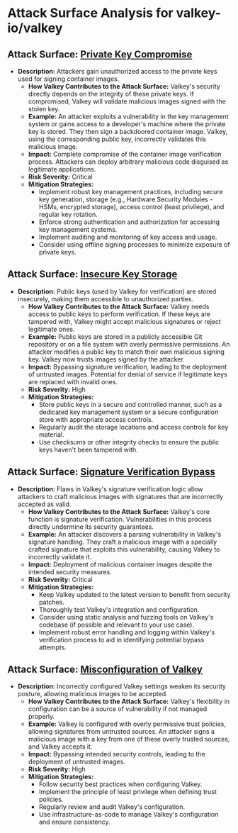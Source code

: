 # Attack Surface Analysis for valkey-io/valkey

## Attack Surface: [Private Key Compromise](./attack_surfaces/private_key_compromise.md)

*   **Description:** Attackers gain unauthorized access to the private keys used for signing container images.
    *   **How Valkey Contributes to the Attack Surface:** Valkey's security directly depends on the integrity of these private keys. If compromised, Valkey will validate malicious images signed with the stolen key.
    *   **Example:** An attacker exploits a vulnerability in the key management system or gains access to a developer's machine where the private key is stored. They then sign a backdoored container image. Valkey, using the corresponding public key, incorrectly validates this malicious image.
    *   **Impact:** Complete compromise of the container image verification process. Attackers can deploy arbitrary malicious code disguised as legitimate applications.
    *   **Risk Severity:** Critical
    *   **Mitigation Strategies:**
        *   Implement robust key management practices, including secure key generation, storage (e.g., Hardware Security Modules - HSMs, encrypted storage), access control (least privilege), and regular key rotation.
        *   Enforce strong authentication and authorization for accessing key management systems.
        *   Implement auditing and monitoring of key access and usage.
        *   Consider using offline signing processes to minimize exposure of private keys.

## Attack Surface: [Insecure Key Storage](./attack_surfaces/insecure_key_storage.md)

*   **Description:** Public keys (used by Valkey for verification) are stored insecurely, making them accessible to unauthorized parties.
    *   **How Valkey Contributes to the Attack Surface:** Valkey needs access to public keys to perform verification. If these keys are tampered with, Valkey might accept malicious signatures or reject legitimate ones.
    *   **Example:** Public keys are stored in a publicly accessible Git repository or on a file system with overly permissive permissions. An attacker modifies a public key to match their own malicious signing key. Valkey now trusts images signed by the attacker.
    *   **Impact:**  Bypassing signature verification, leading to the deployment of untrusted images. Potential for denial of service if legitimate keys are replaced with invalid ones.
    *   **Risk Severity:** High
    *   **Mitigation Strategies:**
        *   Store public keys in a secure and controlled manner, such as a dedicated key management system or a secure configuration store with appropriate access controls.
        *   Regularly audit the storage locations and access controls for key material.
        *   Use checksums or other integrity checks to ensure the public keys haven't been tampered with.

## Attack Surface: [Signature Verification Bypass](./attack_surfaces/signature_verification_bypass.md)

*   **Description:**  Flaws in Valkey's signature verification logic allow attackers to craft malicious images with signatures that are incorrectly accepted as valid.
    *   **How Valkey Contributes to the Attack Surface:** Valkey's core function is signature verification. Vulnerabilities in this process directly undermine its security guarantees.
    *   **Example:** An attacker discovers a parsing vulnerability in Valkey's signature handling. They craft a malicious image with a specially crafted signature that exploits this vulnerability, causing Valkey to incorrectly validate it.
    *   **Impact:** Deployment of malicious container images despite the intended security measures.
    *   **Risk Severity:** Critical
    *   **Mitigation Strategies:**
        *   Keep Valkey updated to the latest version to benefit from security patches.
        *   Thoroughly test Valkey's integration and configuration.
        *   Consider using static analysis and fuzzing tools on Valkey's codebase (if possible and relevant to your use case).
        *   Implement robust error handling and logging within Valkey's verification process to aid in identifying potential bypass attempts.

## Attack Surface: [Misconfiguration of Valkey](./attack_surfaces/misconfiguration_of_valkey.md)

*   **Description:** Incorrectly configured Valkey settings weaken its security posture, allowing malicious images to be accepted.
    *   **How Valkey Contributes to the Attack Surface:** Valkey's flexibility in configuration can be a source of vulnerability if not managed properly.
    *   **Example:**  Valkey is configured with overly permissive trust policies, allowing signatures from untrusted sources. An attacker signs a malicious image with a key from one of these overly trusted sources, and Valkey accepts it.
    *   **Impact:** Bypassing intended security controls, leading to the deployment of untrusted images.
    *   **Risk Severity:** High
    *   **Mitigation Strategies:**
        *   Follow security best practices when configuring Valkey.
        *   Implement the principle of least privilege when defining trust policies.
        *   Regularly review and audit Valkey's configuration.
        *   Use infrastructure-as-code to manage Valkey's configuration and ensure consistency.

